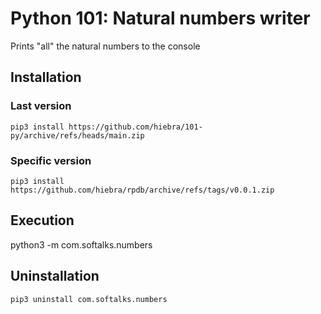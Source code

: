 # Python 101: Natural numbers writer
Prints "all" the natural numbers to the console
## Installation
### Last version
```
pip3 install https://github.com/hiebra/101-py/archive/refs/heads/main.zip
```
### Specific version
```
pip3 install https://github.com/hiebra/rpdb/archive/refs/tags/v0.0.1.zip
```
## Execution
python3 -m com.softalks.numbers
## Uninstallation
```
pip3 uninstall com.softalks.numbers
```
